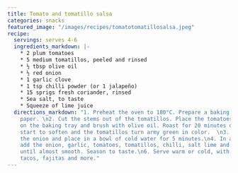 ```yaml
---
title: Tomato and tomatillo salsa
categories: snacks
featured_image: "/images/recipes/tomatotomatillosalsa.jpeg"
recipe:
  servings: serves 4-6
  ingredients_markdown: |-
    * 2 plum tomatoes
    * 5 medium tomatillos, peeled and rinsed
    * ½ tbsp olive oil
    * ½ red onion
    * 1 garlic clove
    * 1 tsp chilli powder (or 1 jalapeño)
    * 15 sprigs fresh coriander, rinsed
    * Sea salt, to taste
    * Squeeze of lime juice
  directions_markdown: "1. Preheat the oven to 180°C. Prepare a baking tray with baking
    paper. \n2. Cut the stems out of the tomatillos. Place the tomatoes and tomatillos
    on the baking tray and brush with olive oil. Roast for 20 minutes or until they
    start to soften and the tomatillos turn army green in color.  \n3. Roughly slice
    the onion and place in a bowl of cold water for 5 minutes.\n4. In a food processor,
    add the onion, garlic, tomatoes, tomatillos, chilli, salt lime and coriander.\n5. Blend
    until almost smooth. Season to taste.\n6. Serve warm or cold, with tortillas,
    tacos, fajitas and more."
---
```

